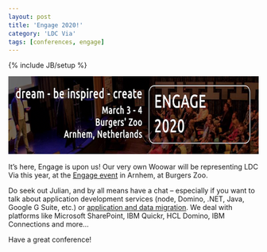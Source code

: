 ```yaml
---
layout: post
title: 'Engage 2020!'
category: 'LDC Via'
tags: [conferences, engage]
---
```


{% include JB/setup %}

<div class="full-header">
  <img src="/assets/img/blog/engage-2020.png" alt="Header image: Engage 2020 banner" title="Engage 2020 banner" height="157px" width="724px" />
</div>

It’s here, Engage is upon us! Our very own Woowar will be representing LDC Via this year, at the [Engage event](https://engage.ug) in Arnhem, at Burgers Zoo.

Do seek out Julian, and by all means have a chat – especially if you want to talk about application development services (node, Domino, .NET, Java, Google G Suite, etc.) or [application and data migration](http://ldcvia.com/downloads.html). We deal with platforms like Microsoft SharePoint, IBM Quickr, HCL Domino, IBM Connections and more…

Have a great conference!
